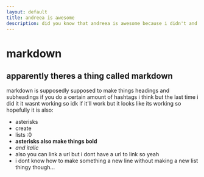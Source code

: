 ```yaml
---
layout: default
title: andreea is awesome
description: did you know that andreea is awesome because i didn't and its the coolest fact ever
---
```

# markdown
## apparently theres a thing called markdown
markdown is supposedly supposed to make things headings and subheadings if you do a certain amount of hashtags i think but the last time i did it it wasnt working so idk if it'll work but it looks like its working so hopefully it is
also:
* asterisks
* create
* lists :0
* **asterisks also make things bold**
* *and italic*
* also you can link a url but i dont have a url to link so yeah
* i dont know how to make something a new line without making a new list thingy though...
